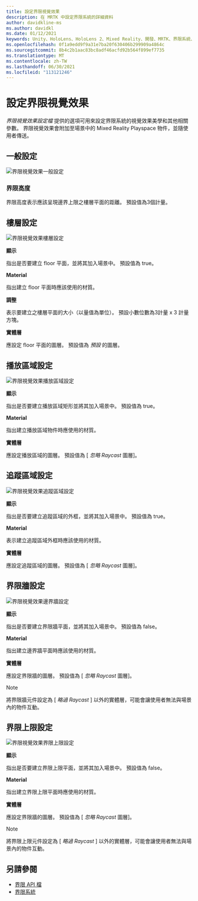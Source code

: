```yaml
---
title: 設定界限視覺效果
description: 在 MRTK 中設定界限系統的詳細資料
author: davidkline-ms
ms.author: davidkl
ms.date: 01/12/2021
keywords: Unity、HoloLens、HoloLens 2、Mixed Reality、開發、MRTK、界限系統、
ms.openlocfilehash: 0f1a9edd9f9a31e7ba20f630406b299909a4864c
ms.sourcegitcommit: 8b4c2b1aac83bc8adf46acfd92b564f899ef7735
ms.translationtype: MT
ms.contentlocale: zh-TW
ms.lasthandoff: 06/30/2021
ms.locfileid: "113121246"
---
```

# <a name="configuring-the-boundary-visualization"></a>設定界限視覺效果

*界限視覺效果設定檔* 提供的選項可用來設定界限系統的視覺效果美學和其他相關參數。 界限視覺效果會附加至場景中的 Mixed Reality Playspace 物件，並隨使用者傳送。

## <a name="general-settings"></a>一般設定

![界限視覺效果一般設定](../images/boundary/BoundaryVisualizationGeneralSettings.png)

### <a name="boundary-height"></a>界限高度

界限高度表示應該呈現邊界上限之樓層平面的距離。 預設值為3個計量。

## <a name="floor-settings"></a>樓層設定

![界限視覺效果樓層設定](../images/boundary/BoundaryVisualizationFloorSettings.png)

**顯示**

指出是否要建立 floor 平面，並將其加入場景中。 預設值為 true。

**Material**

指出建立 floor 平面時應該使用的材質。

**調整**

表示要建立之樓層平面的大小（以量值為單位）。 預設小數位數為3計量 x 3 計量方塊。

**實體層**

應設定 floor 平面的圖層。 預設值為 *預設* 的圖層。

## <a name="play-area-settings"></a>播放區域設定

![界限視覺效果播放區域設定](../images/boundary/BoundaryVisualizationPlayAreaSettings.png)

**顯示**

指出是否要建立播放區域矩形並將其加入場景中。 預設值為 true。

**Material**

指出建立播放區域物件時應使用的材質。

**實體層**

應設定播放區域的圖層。 預設值為 [ *忽略 Raycast* 圖層]。

## <a name="tracked-area-settings"></a>追蹤區域設定

![界限視覺效果追蹤區域設定](../images/boundary/BoundaryVisualizationTrackedAreaSettings.png)

**顯示**

指出是否要建立追蹤區域的外框，並將其加入場景中。 預設值為 true。

**Material**

表示建立追蹤區域外框時應該使用的材質。

**實體層**

應設定追蹤區域的圖層。 預設值為 [ *忽略 Raycast* 圖層]。

## <a name="boundary-wall-settings"></a>界限牆設定

![界限視覺效果邊界牆設定](../images/boundary/BoundaryVisualizationWallSettings.png)

**顯示**

指出是否要建立界限牆平面，並將其加入場景中。 預設值為 false。

**Material**

指出建立邊界牆平面時應該使用的材質。

**實體層**

應設定界限牆的圖層。 預設值為 [ *忽略 Raycast* 圖層]。

> [!NOTE]
> 將界限牆元件設定為 [ *略過 Raycast* ] 以外的實體層，可能會讓使用者無法與場景內的物件互動。

## <a name="boundary-ceiling-settings"></a>界限上限設定

![界限視覺效果界限上限設定](../images/boundary/BoundaryVisualizationCeilingSettings.png)

**顯示**

指出是否要建立界限上限平面，並將其加入場景中。 預設值為 false。

**Material**

指出建立界限上限平面時應使用的材質。

**實體層**

應設定界限牆的圖層。 預設值為 [ *忽略 Raycast* 圖層]。

> [!NOTE]
> 將界限上限元件設定為 [ *略過 Raycast* ] 以外的實體層，可能會讓使用者無法與場景內的物件互動。

## <a name="see-also"></a>另請參閱

- [界限 API 檔](xref:Microsoft.MixedReality.Toolkit.Boundary)
- [界限系統](boundary-system-getting-started.md)
